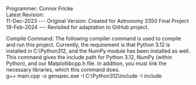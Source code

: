 Programmer: Connor Fricke\
Latest Revision:\
  11-Dec-2023 --- Original Version: Created for Astronomy 3350 Final Project
  19-Feb-2024 --- Revisited for adaptation to GitHub project.



Compile Command:
The following compiler command is used to compile and run this project. Currently, the requirement
is that Python 3.12 is installed in C:\Python312, and the NumPy module has been installed as well.
This command gives the include path for Python 3.12, NumPy (within Python), and our Matplotlibcpp.h file.
In addition, you must link the necessary libraries, which this command does.\
  g++ main.cpp -o genspec.exe -I C:\Python312\include -I include
